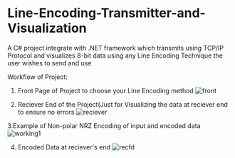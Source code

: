 # Line-Encoding-Transmitter-and-Visualization
A C# project integrate with .NET framework which transmits using TCP/IP Protocol and visualizes 8-bit data using any Line Encoding Technique the user wishes to send and use 

Workflow of Project:
1. Front Page of Project to choose your Line Encoding method
![front](https://user-images.githubusercontent.com/59249463/119259769-6b7e1380-bbed-11eb-87ae-0b18e6e93fe9.png)

2. Reciever End of the Project(Just for Visualizing the data at reciever end to ensure no errors
![reciever](https://user-images.githubusercontent.com/59249463/119259795-98cac180-bbed-11eb-9658-abfbff718d25.png)

3.Example of Non-polar NRZ Encoding of input and encoded data
![working1](https://user-images.githubusercontent.com/59249463/119259808-a54f1a00-bbed-11eb-8ab4-46e92679a2b9.png)

4. Encoded Data at reciever's end
![recfd](https://user-images.githubusercontent.com/59249463/119259879-ea734c00-bbed-11eb-9e74-7c6600da2224.png)

